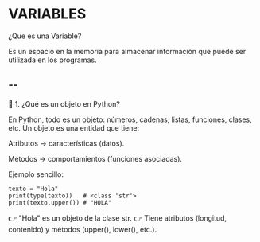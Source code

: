 # VARIABLES

¿Que es una Variable?

Es un espacio en la memoria para almacenar información que puede ser utilizada en los programas.

--
--










🔹 1. ¿Qué es un objeto en Python?

En Python, todo es un objeto: números, cadenas, listas, funciones, clases, etc.
Un objeto es una entidad que tiene:

Atributos → características (datos).

Métodos → comportamientos (funciones asociadas).

Ejemplo sencillo:
~~~
texto = "Hola"
print(type(texto))   # <class 'str'>
print(texto.upper()) # "HOLA"
~~~

👉 "Hola" es un objeto de la clase str.
👉 Tiene atributos (longitud, contenido) y métodos (upper(), lower(), etc.).
